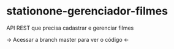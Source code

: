 # stationone-gerenciador-filmes
API REST que precisa cadastrar e gerenciar filmes

-> Acessar a branch master para ver o código <-
